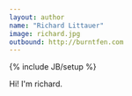 ```yaml
---
layout: author
name: "Richard Littauer"
image: richard.jpg
outbound: http://burntfen.com
---
```

{% include JB/setup %}

Hi! I'm richard.